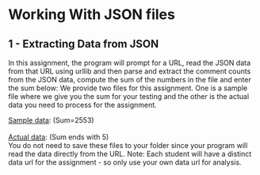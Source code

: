 <h1> Working With JSON files</a>
<h2> 1 - Extracting Data from JSON</h2>

In this assignment, the program will prompt for a URL, read the JSON data from that URL using urllib and then parse and extract the comment counts from the JSON data, compute the sum of the numbers in the file and enter the sum below:
We provide two files for this assignment. One is a sample file where we give you the sum for your testing and the other is the actual data you need to process for the assignment.

<a href='http://py4e-data.dr-chuck.net/comments_42.json'>Sample data</a>: (Sum=2553) <br><br>
<a href='http://py4e-data.dr-chuck.net/comments_1919219.json'>Actual data</a>: (Sum ends with 5)<br>
You do not need to save these files to your folder since your program will read the data directly from the URL. Note: Each student will have a distinct data url for the assignment - so only use your own data url for analysis.